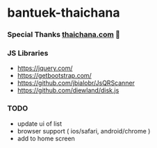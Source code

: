 # bantuek-thaichana

### Special Thanks <a href='https://www.thaichana.com'>thaichana.com</a> 🙏

### JS Libraries
* https://jquery.com/
* https://getbootstrap.com/
* https://github.com/jbialobr/JsQRScanner
* https://github.com/diewland/disk.js

### TODO
* update ui of list
* browser support ( ios/safari, android/chrome )
* add to home screen
